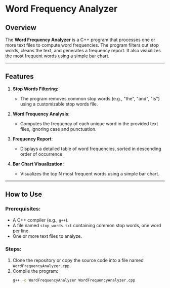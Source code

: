 # Word Frequency Analyzer

## Overview
The **Word Frequency Analyzer** is a C++ program that processes one or more text files to compute word frequencies. The program filters out stop words, cleans the text, and generates a frequency report. It also visualizes the most frequent words using a simple bar chart.

---

## Features

1. **Stop Words Filtering**:
   - The program removes common stop words (e.g., "the", "and", "is") using a customizable stop words file.

2. **Word Frequency Analysis**:
   - Computes the frequency of each unique word in the provided text files, ignoring case and punctuation.

3. **Frequency Report**:
   - Displays a detailed table of word frequencies, sorted in descending order of occurrence.

4. **Bar Chart Visualization**:
   - Visualizes the top N most frequent words using a simple bar chart.

---

## How to Use

### Prerequisites:
- A C++ compiler (e.g., `g++`).
- A file named `stop_words.txt` containing common stop words, one word per line.
- One or more text files to analyze.

### Steps:
1. Clone the repository or copy the source code into a file named `WordFrequencyAnalyzer.cpp`.
2. Compile the program:
   ```bash
   g++ -o WordFrequencyAnalyzer WordFrequencyAnalyzer.cpp
